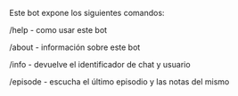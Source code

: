 Este bot expone los siguientes comandos: 

/help - como usar este bot

/about - información sobre este bot

/info - devuelve el identificador de chat y usuario

/episode - escucha el último episodio y las notas del mismo